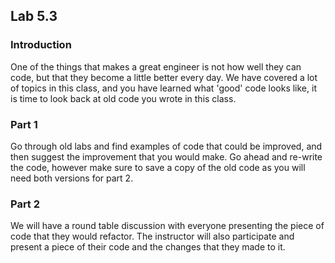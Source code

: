 ## Lab 5.3

### Introduction
One of the things that makes a great engineer is not how well they can code, but that they become a little better every day. We have covered a lot of topics in this class, and you have learned what 'good' code looks like, it is time to look back at old code you wrote in this class. 

### Part 1
Go through old labs and find examples of code that could be improved, and then suggest the improvement that you would make.  Go ahead and re-write the code, however make sure to save a copy of the old code as you will need both versions for part 2. 

### Part 2
We will have a round table discussion with everyone presenting the piece of code that they would refactor. The instructor will also participate and present a piece of their code and the changes that they made to it. 
